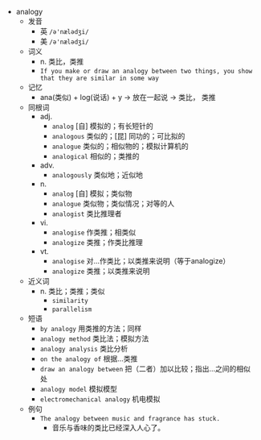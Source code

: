 - analogy
  - 发音
    - 英 `/ə'nælədʒi/`
    - 美 `/ə'nælədʒi/`
  - 词义
    - n. 类比，类推
    - `If you make or draw an analogy between two things, you show that they are similar in some way`
  - 记忆
    - ana(类似) + log(说话) + y → 放在一起说 → 类比， 类推
  - 同根词
    - adj.
      - `analog` [自] 模拟的；有长短针的
      - `analogous` 类似的；[昆] 同功的；可比拟的
      - `analogue` 类似的；相似物的；模拟计算机的
      - `analogical` 相似的；类推的
    - adv.
      - `analogously` 类似地；近似地
    - n.
      - `analog` [自] 模拟；类似物
      - `analogue` 类似物；类似情况；对等的人
      - `analogist` 类比推理者
    - vi.
      - `analogise` 作类推；相类似
      - `analogize` 类推；作类比推理
    - vt.
      - `analogise` 对…作类比；以类推来说明（等于analogize）
      - `analogize` 类推；以类推来说明
  - 近义词
    - n. 类比；类推；类似
      - `similarity`
      - `parallelism`
  - 短语
    - `by analogy` 用类推的方法；同样 
    - `analogy method` 类比法；模拟方法 
    - `analogy analysis` 类比分析 
    - `on the analogy of` 根据…类推 
    - `draw an analogy between` 把（二者）加以比较；指出…之间的相似处 
    - `analogy model` 模拟模型 
    - `electromechanical analogy` 机电模拟 
  - 例句
    - `The analogy between music and fragrance has stuck.`
      - 音乐与香味的类比已经深入人心了。


